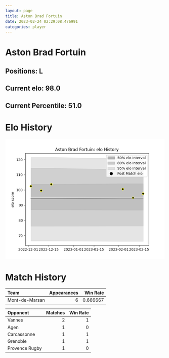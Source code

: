 ```yaml
---  
layout: page  
title: Aston Brad Fortuin  
date: 2023-02-24 02:29:08.476991  
categories: player  
---
```

# Aston Brad Fortuin

## Positions: L

## Current elo: 98.0

## Current Percentile: 51.0

# Elo History


![elo history](history_AstonBradFortuin.png)
# Match History


| Team           |   Appearances |   Win Rate |
|:---------------|--------------:|-----------:|
| Mont-de-Marsan |             6 |   0.666667 |

| Opponent       |   Matches |   Win Rate |
|:---------------|----------:|-----------:|
| Vannes         |         2 |          1 |
| Agen           |         1 |          0 |
| Carcassonne    |         1 |          1 |
| Grenoble       |         1 |          1 |
| Provence Rugby |         1 |          0 |